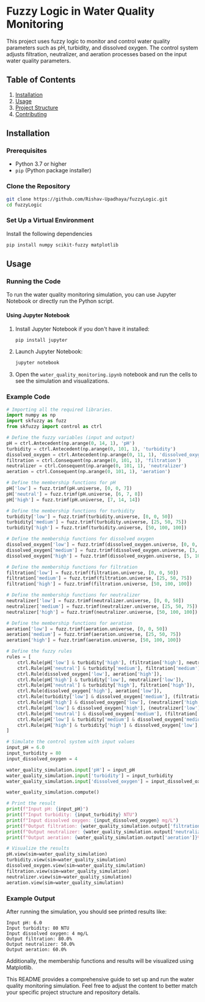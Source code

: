 # Fuzzy Logic in Water Quality Monitoring

This project uses fuzzy logic to monitor and control water quality parameters such as pH, turbidity, and dissolved oxygen. The control system adjusts filtration, neutralizer, and aeration processes based on the input water quality parameters.

## Table of Contents

1. [Installation](#installation)
2. [Usage](#usage)
3. [Project Structure](#project-structure)
4. [Contributing](#contributing)

## Installation

### Prerequisites

- Python 3.7 or higher
- `pip` (Python package installer)

### Clone the Repository

```bash
git clone https://github.com/Rishav-Upadhaya/fuzzyLogic.git
cd fuzzyLogic
```

### Set Up a Virtual Environment

Install the following dependencies

```bash
pip install numpy scikit-fuzzy matplotlib
```

## Usage

### Running the Code

To run the water quality monitoring simulation, you can use Jupyter Notebook or directly run the Python script.

#### Using Jupyter Notebook

1. Install Jupyter Notebook if you don't have it installed:

    ```bash
    pip install jupyter
    ```

2. Launch Jupyter Notebook:

    ```bash
    jupyter notebook
    ```

3. Open the `water_quality_monitoring.ipynb` notebook and run the cells to see the simulation and visualizations.

### Example Code


```python
# Importing all the required libraries.
import numpy as np
import skfuzzy as fuzz
from skfuzzy import control as ctrl
```

```python
# Define the fuzzy variables (input and output)
pH = ctrl.Antecedent(np.arange(0, 14, 1), 'pH')
turbidity = ctrl.Antecedent(np.arange(0, 101, 1), 'turbidity')
dissolved_oxygen = ctrl.Antecedent(np.arange(0, 11, 1), 'dissolved_oxygen')
filtration = ctrl.Consequent(np.arange(0, 101, 1), 'filtration')
neutralizer = ctrl.Consequent(np.arange(0, 101, 1), 'neutralizer')
aeration = ctrl.Consequent(np.arange(0, 101, 1), 'aeration')
```

```python
# Define the membership functions for pH
pH['low'] = fuzz.trimf(pH.universe, [0, 0, 7])
pH['neutral'] = fuzz.trimf(pH.universe, [6, 7, 8])
pH['high'] = fuzz.trimf(pH.universe, [7, 14, 14])

# Define the membership functions for turbidity
turbidity['low'] = fuzz.trimf(turbidity.universe, [0, 0, 50])
turbidity['medium'] = fuzz.trimf(turbidity.universe, [25, 50, 75])
turbidity['high'] = fuzz.trimf(turbidity.universe, [50, 100, 100])

# Define the membership functions for dissolved oxygen
dissolved_oxygen['low'] = fuzz.trimf(dissolved_oxygen.universe, [0, 0, 5])
dissolved_oxygen['medium'] = fuzz.trimf(dissolved_oxygen.universe, [3, 5, 7])
dissolved_oxygen['high'] = fuzz.trimf(dissolved_oxygen.universe, [5, 10, 10])

# Define the membership functions for filtration
filtration['low'] = fuzz.trimf(filtration.universe, [0, 0, 50])
filtration['medium'] = fuzz.trimf(filtration.universe, [25, 50, 75])
filtration['high'] = fuzz.trimf(filtration.universe, [50, 100, 100])

# Define the membership functions for neutralizer
neutralizer['low'] = fuzz.trimf(neutralizer.universe, [0, 0, 50])
neutralizer['medium'] = fuzz.trimf(neutralizer.universe, [25, 50, 75])
neutralizer['high'] = fuzz.trimf(neutralizer.universe, [50, 100, 100])

# Define the membership functions for aeration
aeration['low'] = fuzz.trimf(aeration.universe, [0, 0, 50])
aeration['medium'] = fuzz.trimf(aeration.universe, [25, 50, 75])
aeration['high'] = fuzz.trimf(aeration.universe, [50, 100, 100])
```

```python
# Define the fuzzy rules
rules = [
    ctrl.Rule(pH['low'] & turbidity['high'], (filtration['high'], neutralizer['high'])),
    ctrl.Rule(pH['neutral'] & turbidity['medium'], filtration['medium']),
    ctrl.Rule(dissolved_oxygen['low'], aeration['high']),
    ctrl.Rule(pH['high'] & turbidity['low'], neutralizer['low']),
    ctrl.Rule(pH['neutral'] & turbidity['high'], filtration['high']),
    ctrl.Rule(dissolved_oxygen['high'], aeration['low']),
    ctrl.Rule(turbidity['low'] & dissolved_oxygen['medium'], (filtration['low'], aeration['medium'])),
    ctrl.Rule(pH['high'] & dissolved_oxygen['low'], (neutralizer['high'], aeration['high'])),
    ctrl.Rule(pH['low'] & dissolved_oxygen['high'], (neutralizer['low'], aeration['low'])),
    ctrl.Rule(pH['neutral'] & dissolved_oxygen['medium'], (filtration['medium'], neutralizer['medium'], aeration['medium'])),
    ctrl.Rule(pH['low'] & turbidity['medium'] & dissolved_oxygen['medium'], (filtration['medium'], neutralizer['medium'], aeration['medium'])),
    ctrl.Rule(pH['high'] & turbidity['high'] & dissolved_oxygen['low'], (filtration['high'], neutralizer['high'], aeration['high']))
]
```

```python
# Simulate the control system with input values
input_pH = 6.0
input_turbidity = 80
input_dissolved_oxygen = 4

water_quality_simulation.input['pH'] = input_pH
water_quality_simulation.input['turbidity'] = input_turbidity
water_quality_simulation.input['dissolved_oxygen'] = input_dissolved_oxygen

water_quality_simulation.compute()

# Print the result
print(f"Input pH: {input_pH}")
print(f"Input turbidity: {input_turbidity} NTU")
print(f"Input dissolved oxygen: {input_dissolved_oxygen} mg/L")
print(f"Output filtration: {water_quality_simulation.output['filtration']}%")
print(f"Output neutralizer: {water_quality_simulation.output['neutralizer']}%")
print(f"Output aeration: {water_quality_simulation.output['aeration']}%")

# Visualize the results
pH.view(sim=water_quality_simulation)
turbidity.view(sim=water_quality_simulation)
dissolved_oxygen.view(sim=water_quality_simulation)
filtration.view(sim=water_quality_simulation)
neutralizer.view(sim=water_quality_simulation)
aeration.view(sim=water_quality_simulation)
```

### Example Output

After running the simulation, you should see printed results like:

```
Input pH: 6.0
Input turbidity: 80 NTU
Input dissolved oxygen: 4 mg/L
Output filtration: 80.0%
Output neutralizer: 50.0%
Output aeration: 60.0%
```

Additionally, the membership functions and results will be visualized using Matplotlib.

This README provides a comprehensive guide to set up and run the water quality monitoring simulation. Feel free to adjust the content to better match your specific project structure and repository details.
